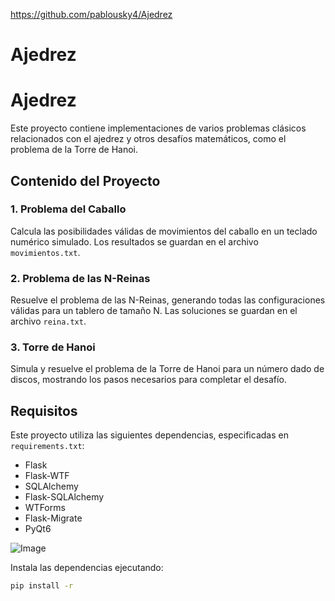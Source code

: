 https://github.com/pablousky4/Ajedrez
# Ajedrez
# Ajedrez

Este proyecto contiene implementaciones de varios problemas clásicos relacionados con el ajedrez y otros desafíos matemáticos, como el problema de la Torre de Hanoi.

## Contenido del Proyecto

### 1. Problema del Caballo
Calcula las posibilidades válidas de movimientos del caballo en un teclado numérico simulado. Los resultados se guardan en el archivo `movimientos.txt`.

### 2. Problema de las N-Reinas
Resuelve el problema de las N-Reinas, generando todas las configuraciones válidas para un tablero de tamaño N. Las soluciones se guardan en el archivo `reina.txt`.

### 3. Torre de Hanoi
Simula y resuelve el problema de la Torre de Hanoi para un número dado de discos, mostrando los pasos necesarios para completar el desafío.

## Requisitos

Este proyecto utiliza las siguientes dependencias, especificadas en `requirements.txt`:

- Flask
- Flask-WTF
- SQLAlchemy
- Flask-SQLAlchemy
- WTForms
- Flask-Migrate
- PyQt6

![Image](https://github.com/user-attachments/assets/f4b5ec6a-199e-4b6d-87c4-459d64bf8dd3)

Instala las dependencias ejecutando:

```bash
pip install -r 


